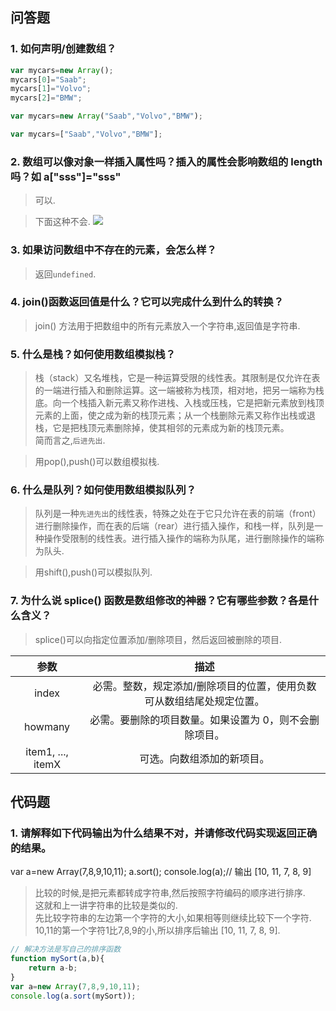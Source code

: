 ## 问答题
### 1. 如何声明/创建数组？
```js
var mycars=new Array();
mycars[0]="Saab";
mycars[1]="Volvo";
mycars[2]="BMW";
```  

```js
var mycars=new Array("Saab","Volvo","BMW");
```

```js
var mycars=["Saab","Volvo","BMW"];
```

### 2. 数组可以像对象一样插入属性吗？插入的属性会影响数组的 length 吗？如 a["sss"]="sss"
>可以.

>下面这种不会.
![](https://work.mafengshe.com/static/upload/article/pic1567265827992.jpg)


### 3. 如果访问数组中不存在的元素，会怎么样？
>返回`undefined`.

### 4. join()函数返回值是什么？它可以完成什么到什么的转换？
>join() 方法用于把数组中的所有元素放入一个字符串,返回值是字符串.

### 5. 什么是栈？如何使用数组模拟栈？
>栈（stack）又名堆栈，它是一种运算受限的线性表。其限制是仅允许在表的一端进行插入和删除运算。这一端被称为栈顶，相对地，把另一端称为栈底。向一个栈插入新元素又称作进栈、入栈或压栈，它是把新元素放到栈顶元素的上面，使之成为新的栈顶元素；从一个栈删除元素又称作出栈或退栈，它是把栈顶元素删除掉，使其相邻的元素成为新的栈顶元素。  
简而言之,`后进先出`.

>用pop(),push()可以数组模拟栈.

### 6. 什么是队列？如何使用数组模拟队列？
>队列是一种`先进先出`的线性表，特殊之处在于它只允许在表的前端（front）进行删除操作，而在表的后端（rear）进行插入操作，和栈一样，队列是一种操作受限制的线性表。进行插入操作的端称为队尾，进行删除操作的端称为队头.  

>用shift(),push()可以模拟队列.

### 7. 为什么说 splice() 函数是数组修改的神器？它有哪些参数？各是什么含义？
>splice()可以向指定位置添加/删除项目，然后返回被删除的项目.

|       参数        |                                 描述                                  |
| :---------------: | :-------------------------------------------------------------------: |
|       index       | 必需。整数，规定添加/删除项目的位置，使用负数可从数组结尾处规定位置。 |
|      howmany      |        必需。要删除的项目数量。如果设置为 0，则不会删除项目。         |
| item1, ..., itemX |                      可选。向数组添加的新项目。                       |
## 代码题
### 1. 请解释如下代码输出为什么结果不对，并请修改代码实现返回正确的结果。
var a=new Array(7,8,9,10,11);
a.sort();
console.log(a);// 输出 [10, 11, 7, 8, 9]

>比较的时候,是把元素都转成字符串,然后按照字符编码的顺序进行排序.  
这就和上一讲字符串的比较是类似的.  
先比较字符串的左边第一个字符的大小,如果相等则继续比较下一个字符.  
10,11的第一个字符1比7,8,9的小,所以排序后输出 [10, 11, 7, 8, 9].

```js
// 解决方法是写自己的排序函数
function mySort(a,b){
    return a-b;
}
var a=new Array(7,8,9,10,11);
console.log(a.sort(mySort));
```